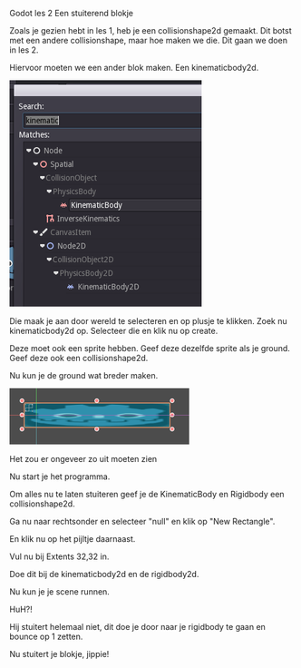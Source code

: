 Godot les 2
Een stuiterend blokje

Zoals je gezien hebt in les 1, heb je een collisionshape2d gemaakt.
Dit botst met een andere collisionshape, maar hoe maken we die.
Dit gaan we doen in les 2.

Hiervoor moeten we een ander blok maken.
Een kinematicbody2d.

![godot-1](godot-1.png)

Die maak je aan door wereld te selecteren en op plusje te klikken.
Zoek nu kinematicbody2d op.
Selecteer die en klik nu op create.

Deze moet ook een sprite hebben.
Geef deze dezelfde sprite als je ground.
Geef deze ook een collisionshape2d.

Nu kun je de ground wat breder maken.

![godot-3](godot-3.png)

Het zou er ongeveer zo uit moeten zien

Nu start je het programma.

Om alles nu te laten stuiteren geef je de KinematicBody en Rigidbody een collisionshape2d.

Ga nu naar rechtsonder en selecteer "null" en klik op "New Rectangle".

En klik nu op het pijltje daarnaast.

Vul nu bij Extents 32,32 in.

Doe dit bij de kinematicbody2d en de rigidbody2d.

Nu kun je je scene runnen.

HuH?!

Hij stuitert helemaal niet, dit doe je door naar je rigidbody te gaan en bounce op 1 zetten.

Nu stuitert je blokje, jippie!

